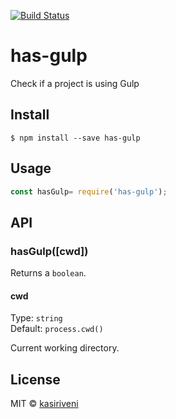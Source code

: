[![Build Status](https://travis-ci.org/kasiriveni/has-gulp.svg?branch=master)](https://travis-ci.org/kasiriveni/has-gulp)
# has-gulp
Check if a project is using Gulp

## Install

```
$ npm install --save has-gulp
```

## Usage

```js
const hasGulp= require('has-gulp');
```


## API

### hasGulp([cwd])

Returns a `boolean`.

#### cwd

Type: `string`<br>
Default: `process.cwd()`

Current working directory.


## License

MIT © [kasiriveni](https://github.com/kasiriveni)
